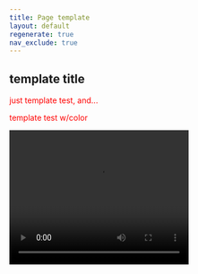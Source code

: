 ```yaml
---
title: Page template
layout: default
regenerate: true
nav_exclude: true
---
```




<style>  

p {color:  red;}  
</style>  



## template title

just template test,  and...  

<p>template test w/color</p>
<p>
<video width="320" height="240" controls>
<source src="../oahuv1/images/kaala.webm" type="video/webm">
  Your browser does not support the video tag.
</video>
</p>
<!--stackedit_data:
eyJoaXN0b3J5IjpbNjQzNzU3NjkzLC0xMjUyMjExMDA4XX0=
-->